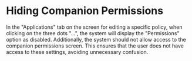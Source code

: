 # Hiding Companion Permissions

In the "Applications" tab on the screen for editing a specific policy, when clicking on the three dots "...", the system will display the "Permissions" option as disabled. Additionally, the system should not allow access to the companion permissions screen. This ensures that the user does not have access to these settings, avoiding unnecessary confusion.
